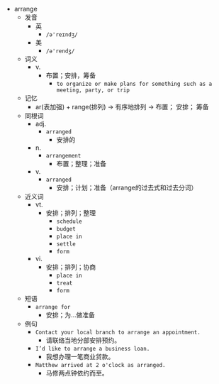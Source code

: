 - arrange
  - 发音
    - 英
      - `/ə'reɪndʒ/`
    - 美
      - `/ə'rendʒ/`
  - 词义
    - v.
      - 布置；安排，筹备
        - `to organize or make plans for something such as a meeting, party, or trip`
  - 记忆
    - ar(表加强) + range(排列) → 有序地排列 → 布置； 安排； 筹备
  - 同根词
    - adj.
      - `arranged`
        - 安排的
    - n.
      - `arrangement`
        - 布置；整理；准备
    - v.
      - `arranged`
        - 安排；计划；准备（arrange的过去式和过去分词）
  - 近义词
    - vt.
      - 安排；排列；整理
        - `schedule`
        - `budget`
        - `place in`
        - `settle`
        - `form`
    - vi.
      - 安排；排列；协商
        - `place in`
        - `treat`
        - `form`
  - 短语
    - `arrange for`
      - 安排；为…做准备 
  - 例句
    - `Contact your local branch to arrange an appointment.`
      - 请联络当地分部安排预约。
    - `I’d like to arrange a business loan.`
      - 我想办理一笔商业贷款。
    - `Matthew arrived at 2 o'clock as arranged.`
      - 马修两点钟依约而至。

